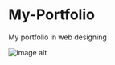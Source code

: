 # My-Portfolio
My portfolio in web designing


![image alt](image_https://github.com/MAanas078/My-Portfolio/blob/1c2e66aa3c93a89aaf97a2c7727495e36f2bf741/web%202.jpg)
